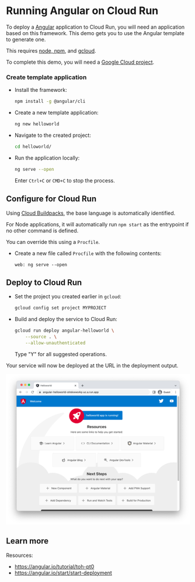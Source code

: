 # Running Angular on Cloud Run

To deploy a [Angular](https://angular.io/) application to Cloud Run, you will need an application
based on this framework. This demo gets you to use the Angular template to generate one. 

This requires [node, npm](https://cloud.google.com/nodejs/docs/setup), and [gcloud](https://cloud.google.com/sdk/docs/install).



To complete this demo, you will need a [Google Cloud project](https://cloud.google.com/resource-manager/docs/creating-managing-projects#creating_a_project). 


### Create template application


* Install the framework:

    ```bash
    npm install -g @angular/cli
    ```

    
    

* Create a new template application:

    ```bash
    ng new helloworld
    ```




* Navigate to the created project:

    ```bash
    cd helloworld/
    ```

* Run the application locally:

    ```bash
    ng serve --open
    ```

    

    Enter `Ctrl+C` or `CMD+C` to stop the process.


## Configure for Cloud Run

Using [Cloud Buildpacks](https://github.com/GoogleCloudPlatform/buildpacks), 
the base language is automatically identified.


For Node applications, it will automatically run `npm start` as the entrypoint if no other command is defined. 



You can override this using a `Procfile`. 

* Create a new file called `Procfile` with the following contents: 

    ```
    web: ng serve --open
    ```






## Deploy to Cloud Run

* Set the project you created earlier in `gcloud`: 

    ```bash
    gcloud config set project MYPROJECT
    ```

* Build and deploy the service to Cloud Run: 

    ```bash
    gcloud run deploy angular-helloworld \
        --source . \
        --allow-unauthenticated 
    ```

    Type "Y" for all suggested operations.


Your service will now be deployed at the URL in the deployment output.

![Example Angular deployment](example.png)





## Learn more

Resources: 

- https://angular.io/tutorial/toh-pt0
- https://angular.io/start/start-deployment
